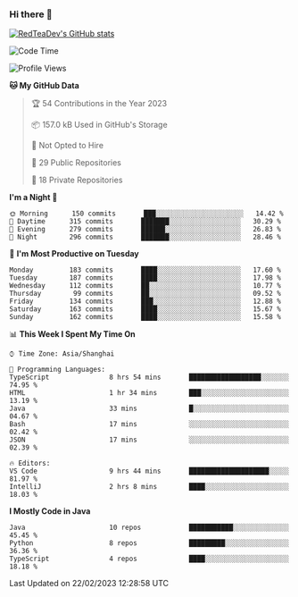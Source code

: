### Hi there 👋

<!--
**RedTeaDev/RedTeaDev** is a ✨ _special_ ✨ repository because its `README.md` (this file) appears on your GitHub profile.

Here are some ideas to get you started:

- 🔭 I’m currently working on ...
- 🌱 I’m currently learning ...
- 👯 I’m looking to collaborate on ...
- 🤔 I’m looking for help with ...
- 💬 Ask me about ...
- 📫 How to reach me: ...
- 😄 Pronouns: ...
- ⚡ Fun fact: ...
-->

<!--
[![wakatime](https://wakatime.com/badge/user/6b101ed0-04c0-4490-9283-eb61f2efff96.svg)](https://wakatime.com/@6b101ed0-04c0-4490-9283-eb61f2efff96)
!-->

[![RedTeaDev's GitHub stats](https://github-readme-stats.vercel.app/api?username=RedTeaDev)](https://github.com/anuraghazra/github-readme-stats)
<!--
[![willianrod's wakatime stats](https://github-readme-stats.vercel.app/api/wakatime?username=RedTeaDev)](https://github.com/anuraghazra/github-readme-stats)
!-->
<!--START_SECTION:waka-->
![Code Time](http://img.shields.io/badge/Code%20Time-1%2C199%20hrs%2020%20mins-blue)

![Profile Views](http://img.shields.io/badge/Profile%20Views-0-blue)

**🐱 My GitHub Data** 

> 🏆 54 Contributions in the Year 2023
 > 
> 📦 157.0 kB Used in GitHub's Storage 
 > 
> 🚫 Not Opted to Hire
 > 
> 📜 29 Public Repositories 
 > 
> 🔑 18 Private Repositories  
 > 
**I'm a Night 🦉** 

```text
🌞 Morning      150 commits       ███░░░░░░░░░░░░░░░░░░░░░░   14.42 % 
🌆 Daytime      315 commits       ███████░░░░░░░░░░░░░░░░░░   30.29 % 
🌃 Evening      279 commits       ██████░░░░░░░░░░░░░░░░░░░   26.83 % 
🌙 Night        296 commits       ███████░░░░░░░░░░░░░░░░░░   28.46 % 

```
📅 **I'm Most Productive on Tuesday** 

```text
Monday         183 commits       ████░░░░░░░░░░░░░░░░░░░░░   17.60 % 
Tuesday        187 commits       ████░░░░░░░░░░░░░░░░░░░░░   17.98 % 
Wednesday      112 commits       ██░░░░░░░░░░░░░░░░░░░░░░░   10.77 % 
Thursday        99 commits       ██░░░░░░░░░░░░░░░░░░░░░░░   09.52 % 
Friday         134 commits       ███░░░░░░░░░░░░░░░░░░░░░░   12.88 % 
Saturday       163 commits       ████░░░░░░░░░░░░░░░░░░░░░   15.67 % 
Sunday         162 commits       ████░░░░░░░░░░░░░░░░░░░░░   15.58 % 

```


📊 **This Week I Spent My Time On** 

```text
⌚︎ Time Zone: Asia/Shanghai

💬 Programming Languages: 
TypeScript               8 hrs 54 mins       ██████████████████░░░░░░░   74.95 % 
HTML                     1 hr 34 mins        ███░░░░░░░░░░░░░░░░░░░░░░   13.19 % 
Java                     33 mins             █░░░░░░░░░░░░░░░░░░░░░░░░   04.67 % 
Bash                     17 mins             ░░░░░░░░░░░░░░░░░░░░░░░░░   02.42 % 
JSON                     17 mins             ░░░░░░░░░░░░░░░░░░░░░░░░░   02.39 % 

🔥 Editors: 
VS Code                  9 hrs 44 mins       ████████████████████░░░░░   81.97 % 
IntelliJ                 2 hrs 8 mins        ████░░░░░░░░░░░░░░░░░░░░░   18.03 % 

```

**I Mostly Code in Java** 

```text
Java                     10 repos            ███████████░░░░░░░░░░░░░░   45.45 % 
Python                   8 repos             █████████░░░░░░░░░░░░░░░░   36.36 % 
TypeScript               4 repos             ████░░░░░░░░░░░░░░░░░░░░░   18.18 % 

```



 Last Updated on 22/02/2023 12:28:58 UTC
<!--END_SECTION:waka-->



